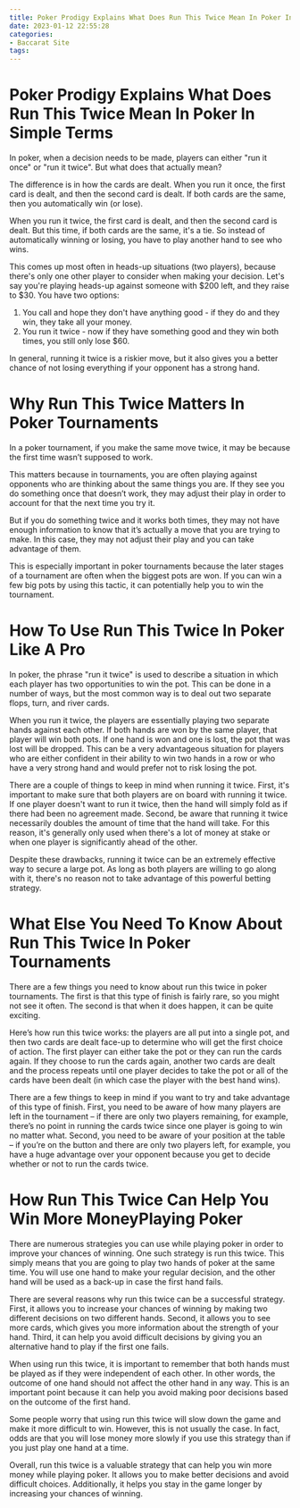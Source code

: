 ```yaml
---
title: Poker Prodigy Explains What Does Run This Twice Mean In Poker In Simple Terms 
date: 2023-01-12 22:55:28
categories:
- Baccarat Site
tags:
---
```



#  Poker Prodigy Explains What Does Run This Twice Mean In Poker In Simple Terms 

In poker, when a decision needs to be made, players can either "run it once" or "run it twice". But what does that actually mean?

The difference is in how the cards are dealt. When you run it once, the first card is dealt, and then the second card is dealt. If both cards are the same, then you automatically win (or lose).

When you run it twice, the first card is dealt, and then the second card is dealt. But this time, if both cards are the same, it's a tie. So instead of automatically winning or losing, you have to play another hand to see who wins. 

This comes up most often in heads-up situations (two players), because there's only one other player to consider when making your decision. Let's say you're playing heads-up against someone with $200 left, and they raise to $30. You have two options:

1) You call and hope they don't have anything good - if they do and they win, they take all your money. 
2) You run it twice - now if they have something good and they win both times, you still only lose $60. 

In general, running it twice is a riskier move, but it also gives you a better chance of not losing everything if your opponent has a strong hand.

#  Why Run This Twice Matters In Poker Tournaments 

In a poker tournament, if you make the same move twice, it may be because the first time wasn’t supposed to work.

This matters because in tournaments, you are often playing against opponents who are thinking about the same things you are. If they see you do something once that doesn’t work, they may adjust their play in order to account for that the next time you try it.

But if you do something twice and it works both times, they may not have enough information to know that it’s actually a move that you are trying to make. In this case, they may not adjust their play and you can take advantage of them.

This is especially important in poker tournaments because the later stages of a tournament are often when the biggest pots are won. If you can win a few big pots by using this tactic, it can potentially help you to win the tournament.

#  How To Use Run This Twice In Poker Like A Pro 

In poker, the phrase "run it twice" is used to describe a situation in which each player has two opportunities to win the pot. This can be done in a number of ways, but the most common way is to deal out two separate flops, turn, and river cards. 

When you run it twice, the players are essentially playing two separate hands against each other. If both hands are won by the same player, that player will win both pots. If one hand is won and one is lost, the pot that was lost will be dropped. This can be a very advantageous situation for players who are either confident in their ability to win two hands in a row or who have a very strong hand and would prefer not to risk losing the pot. 

There are a couple of things to keep in mind when running it twice. First, it's important to make sure that both players are on board with running it twice. If one player doesn't want to run it twice, then the hand will simply fold as if there had been no agreement made. Second, be aware that running it twice necessarily doubles the amount of time that the hand will take. For this reason, it's generally only used when there's a lot of money at stake or when one player is significantly ahead of the other. 

Despite these drawbacks, running it twice can be an extremely effective way to secure a large pot. As long as both players are willing to go along with it, there's no reason not to take advantage of this powerful betting strategy.

#  What Else You Need To Know About Run This Twice In Poker Tournaments 

There are a few things you need to know about run this twice in poker tournaments. The first is that this type of finish is fairly rare, so you might not see it often. The second is that when it does happen, it can be quite exciting.

Here’s how run this twice works: the players are all put into a single pot, and then two cards are dealt face-up to determine who will get the first choice of action. The first player can either take the pot or they can run the cards again. If they choose to run the cards again, another two cards are dealt and the process repeats until one player decides to take the pot or all of the cards have been dealt (in which case the player with the best hand wins).

There are a few things to keep in mind if you want to try and take advantage of this type of finish. First, you need to be aware of how many players are left in the tournament – if there are only two players remaining, for example, there’s no point in running the cards twice since one player is going to win no matter what. Second, you need to be aware of your position at the table – if you’re on the button and there are only two players left, for example, you have a huge advantage over your opponent because you get to decide whether or not to run the cards twice.

#  How Run This Twice Can Help You Win More MoneyPlaying Poker

There are numerous strategies you can use while playing poker in order to improve your chances of winning. One such strategy is run this twice. This simply means that you are going to play two hands of poker at the same time. You will use one hand to make your regular decision, and the other hand will be used as a back-up in case the first hand fails.

There are several reasons why run this twice can be a successful strategy. First, it allows you to increase your chances of winning by making two different decisions on two different hands. Second, it allows you to see more cards, which gives you more information about the strength of your hand. Third, it can help you avoid difficult decisions by giving you an alternative hand to play if the first one fails.

When using run this twice, it is important to remember that both hands must be played as if they were independent of each other. In other words, the outcome of one hand should not affect the other hand in any way. This is an important point because it can help you avoid making poor decisions based on the outcome of the first hand.

Some people worry that using run this twice will slow down the game and make it more difficult to win. However, this is not usually the case. In fact, odds are that you will lose money more slowly if you use this strategy than if you just play one hand at a time.

Overall, run this twice is a valuable strategy that can help you win more money while playing poker. It allows you to make better decisions and avoid difficult choices. Additionally, it helps you stay in the game longer by increasing your chances of winning.